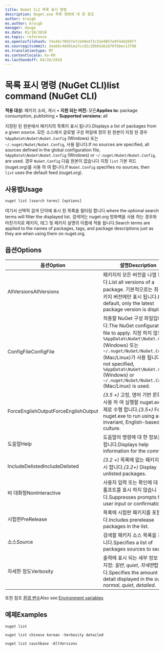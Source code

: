 ```yaml
---
title: NuGet CLI 목록 표시 명령
description: Nuget.exe 목록 명령에 대 한 참조
author: kraigb
ms.author: kraigb
manager: douge
ms.date: 01/18/2018
ms.topic: reference
ms.openlocfilehash: f4a44c70937e7cb49e472c53e9857e9f44d269f7
ms.sourcegitcommit: 3eab9c4dd41ea7ccd2c28bb5ab16f6fbbec13708
ms.translationtype: MT
ms.contentlocale: ko-KR
ms.lasthandoff: 04/26/2018
---
```

# <a name="list-command-nuget-cli"></a><span data-ttu-id="1c622-103">목록 표시 명령 (NuGet CLI)</span><span class="sxs-lookup"><span data-stu-id="1c622-103">list command (NuGet CLI)</span></span>

<span data-ttu-id="1c622-104">**적용 대상:** 패키지 소비, 게시 &bullet; **지원 되는 버전:** 모든</span><span class="sxs-lookup"><span data-stu-id="1c622-104">**Applies to:** package consumption, publishing &bullet; **Supported versions:** all</span></span>

<span data-ttu-id="1c622-105">지정된 된 원본에서 패키지의 목록이 표시 됩니다.</span><span class="sxs-lookup"><span data-stu-id="1c622-105">Displays a list of packages from a given source.</span></span> <span data-ttu-id="1c622-106">모든 소스에서 글로벌 구성 파일에 정의 된 원본이 지정 된 경우 `%AppData%\NuGet\NuGet.Config` (Windows) 또는 `~/.nuget/NuGet/NuGet.Config`, 사용 됩니다.</span><span class="sxs-lookup"><span data-stu-id="1c622-106">If no sources are specified, all sources defined in the global configuration file, `%AppData%\NuGet\NuGet.Config` (Windows) or `~/.nuget/NuGet/NuGet.Config`, are used.</span></span> <span data-ttu-id="1c622-107">경우 `NuGet.Config` 다음 원본이 없습니다 지정 `list` 기본 피드 (nuget.org)를 사용 하 여 합니다.</span><span class="sxs-lookup"><span data-stu-id="1c622-107">If `NuGet.Config` specifies no sources, then `list` uses the default feed (nuget.org).</span></span>

## <a name="usage"></a><span data-ttu-id="1c622-108">사용법</span><span class="sxs-lookup"><span data-stu-id="1c622-108">Usage</span></span>

```cli
nuget list [search terms] [options]
```

<span data-ttu-id="1c622-109">여기서 선택적 검색 단어에 표시 된 목록을 필터링 합니다.</span><span class="sxs-lookup"><span data-stu-id="1c622-109">where the optional search terms will filter the displayed list.</span></span> <span data-ttu-id="1c622-110">검색어는 nuget.org 방화벽을 사용 하는 경우와 마찬가지로 패키지, 태그 및 패키지 설명의 이름에 적용 됩니다.</span><span class="sxs-lookup"><span data-stu-id="1c622-110">Search terms are applied to the names of packages, tags, and package descriptions just as they are when using them on nuget.org.</span></span>

## <a name="options"></a><span data-ttu-id="1c622-111">옵션</span><span class="sxs-lookup"><span data-stu-id="1c622-111">Options</span></span>

| <span data-ttu-id="1c622-112">옵션</span><span class="sxs-lookup"><span data-stu-id="1c622-112">Option</span></span> | <span data-ttu-id="1c622-113">설명</span><span class="sxs-lookup"><span data-stu-id="1c622-113">Description</span></span> |
| --- | --- |
| <span data-ttu-id="1c622-114">AllVersions</span><span class="sxs-lookup"><span data-stu-id="1c622-114">AllVersions</span></span> | <span data-ttu-id="1c622-115">패키지의 모든 버전을 나열 합니다.</span><span class="sxs-lookup"><span data-stu-id="1c622-115">List all versions of a package.</span></span> <span data-ttu-id="1c622-116">기본적으로는 최신 패키지 버전에만 표시 됩니다.</span><span class="sxs-lookup"><span data-stu-id="1c622-116">By default, only the latest package version is displayed.</span></span> |
| <span data-ttu-id="1c622-117">ConfigFile</span><span class="sxs-lookup"><span data-stu-id="1c622-117">ConfigFile</span></span> | <span data-ttu-id="1c622-118">적용할 NuGet 구성 파일입니다.</span><span class="sxs-lookup"><span data-stu-id="1c622-118">The NuGet configuration file to apply.</span></span> <span data-ttu-id="1c622-119">지정 하지 않으면 `%AppData%\NuGet\NuGet.Config` (Windows) 또는 `~/.nuget/NuGet/NuGet.Config` (Mac/Linux)가 사용 됩니다.</span><span class="sxs-lookup"><span data-stu-id="1c622-119">If not specified, `%AppData%\NuGet\NuGet.Config` (Windows) or `~/.nuget/NuGet/NuGet.Config` (Mac/Linux) is used.</span></span>|
| <span data-ttu-id="1c622-120">ForceEnglishOutput</span><span class="sxs-lookup"><span data-stu-id="1c622-120">ForceEnglishOutput</span></span> | <span data-ttu-id="1c622-121">*(3.5 +)*  고정, 영어 기반 문화권을 사용 하 여 실행할 nuget.exe를 강제로 수행 합니다.</span><span class="sxs-lookup"><span data-stu-id="1c622-121">*(3.5+)* Forces nuget.exe to run using an invariant, English-based culture.</span></span> |
| <span data-ttu-id="1c622-122">도움말</span><span class="sxs-lookup"><span data-stu-id="1c622-122">Help</span></span> | <span data-ttu-id="1c622-123">도움말의 명령에 대 한 정보를 표시 합니다.</span><span class="sxs-lookup"><span data-stu-id="1c622-123">Displays help information for the command.</span></span> |
| <span data-ttu-id="1c622-124">IncludeDelisted</span><span class="sxs-lookup"><span data-stu-id="1c622-124">IncludeDelisted</span></span> | <span data-ttu-id="1c622-125">*(3.2 +)*  목록에 없는 패키지를 표시 합니다.</span><span class="sxs-lookup"><span data-stu-id="1c622-125">*(3.2+)* Display unlisted packages.</span></span> |
| <span data-ttu-id="1c622-126">비 대화형</span><span class="sxs-lookup"><span data-stu-id="1c622-126">NonInteractive</span></span> | <span data-ttu-id="1c622-127">사용자 입력 또는 확인에 대 한 프롬프트를 표시 하지 않습니다.</span><span class="sxs-lookup"><span data-stu-id="1c622-127">Suppresses prompts for user input or confirmations.</span></span> |
| <span data-ttu-id="1c622-128">시험판</span><span class="sxs-lookup"><span data-stu-id="1c622-128">PreRelease</span></span> | <span data-ttu-id="1c622-129">목록에 시험판 패키지를 포함합니다.</span><span class="sxs-lookup"><span data-stu-id="1c622-129">Includes prerelease packages in the list.</span></span> |
| <span data-ttu-id="1c622-130">소스</span><span class="sxs-lookup"><span data-stu-id="1c622-130">Source</span></span> | <span data-ttu-id="1c622-131">검색할 패키지 소스 목록을 지정 합니다.</span><span class="sxs-lookup"><span data-stu-id="1c622-131">Specifies a list of packages sources to search.</span></span> |
| <span data-ttu-id="1c622-132">자세한 정도</span><span class="sxs-lookup"><span data-stu-id="1c622-132">Verbosity</span></span> | <span data-ttu-id="1c622-133">출력에 표시 되는 세부 정보 수준을 지정: *일반*, *quiet*, *자세한*합니다.</span><span class="sxs-lookup"><span data-stu-id="1c622-133">Specifies the amount of detail displayed in the output: *normal*, *quiet*, *detailed*.</span></span> |

<span data-ttu-id="1c622-134">또한 참조 [환경 변수](cli-ref-environment-variables.md)</span><span class="sxs-lookup"><span data-stu-id="1c622-134">Also see [Environment variables](cli-ref-environment-variables.md)</span></span>

## <a name="examples"></a><span data-ttu-id="1c622-135">예제</span><span class="sxs-lookup"><span data-stu-id="1c622-135">Examples</span></span>

```cli
nuget list

nuget list chinese korean -Verbosity detailed

nuget list couchbase -AllVersions
```
